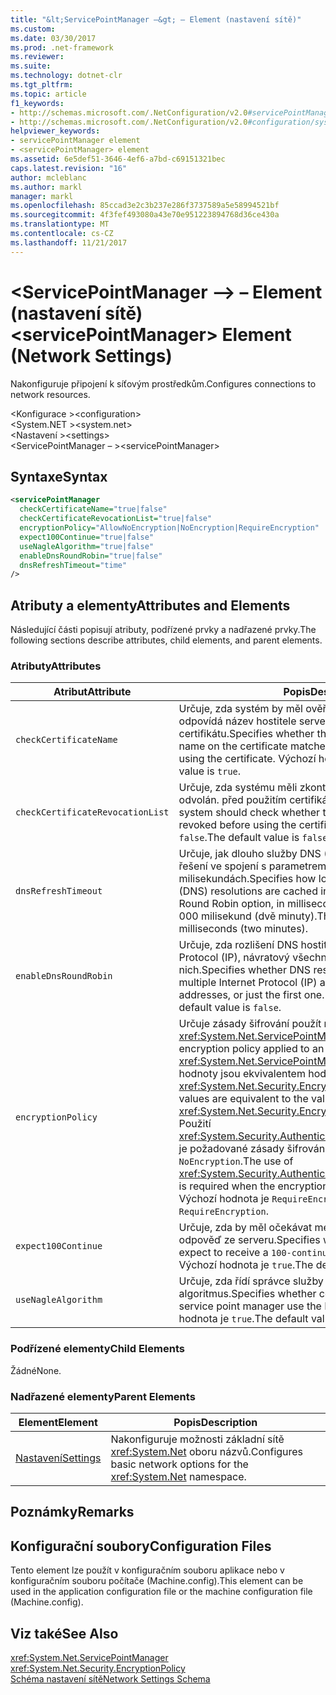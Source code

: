 ```yaml
---
title: "&lt;ServicePointManager –&gt; – Element (nastavení sítě)"
ms.custom: 
ms.date: 03/30/2017
ms.prod: .net-framework
ms.reviewer: 
ms.suite: 
ms.technology: dotnet-clr
ms.tgt_pltfrm: 
ms.topic: article
f1_keywords:
- http://schemas.microsoft.com/.NetConfiguration/v2.0#servicePointManager
- http://schemas.microsoft.com/.NetConfiguration/v2.0#configuration/system.net/settings/servicePointManager
helpviewer_keywords:
- servicePointManager element
- <servicePointManager> element
ms.assetid: 6e5def51-3646-4ef6-a7bd-c69151321bec
caps.latest.revision: "16"
author: mcleblanc
ms.author: markl
manager: markl
ms.openlocfilehash: 85ccad3e2c3b237e286f3737589a5e58994521bf
ms.sourcegitcommit: 4f3fef493080a43e70e951223894768d36ce430a
ms.translationtype: MT
ms.contentlocale: cs-CZ
ms.lasthandoff: 11/21/2017
---
```

# <a name="ltservicepointmanagergt-element-network-settings"></a><span data-ttu-id="4a836-102">&lt;ServicePointManager –&gt; – Element (nastavení sítě)</span><span class="sxs-lookup"><span data-stu-id="4a836-102">&lt;servicePointManager&gt; Element (Network Settings)</span></span>
<span data-ttu-id="4a836-103">Nakonfiguruje připojení k síťovým prostředkům.</span><span class="sxs-lookup"><span data-stu-id="4a836-103">Configures connections to network resources.</span></span>  
  
 <span data-ttu-id="4a836-104">\<Konfigurace ></span><span class="sxs-lookup"><span data-stu-id="4a836-104">\<configuration></span></span>  
<span data-ttu-id="4a836-105">\<System.NET ></span><span class="sxs-lookup"><span data-stu-id="4a836-105">\<system.net></span></span>  
<span data-ttu-id="4a836-106">\<Nastavení ></span><span class="sxs-lookup"><span data-stu-id="4a836-106">\<settings></span></span>  
<span data-ttu-id="4a836-107">\<ServicePointManager – ></span><span class="sxs-lookup"><span data-stu-id="4a836-107">\<servicePointManager></span></span>  
  
## <a name="syntax"></a><span data-ttu-id="4a836-108">Syntaxe</span><span class="sxs-lookup"><span data-stu-id="4a836-108">Syntax</span></span>  
  
```xml  
<servicePointManager  
  checkCertificateName="true|false"  
  checkCertificateRevocationList="true|false"  
  encryptionPolicy="AllowNoEncryption|NoEncryption|RequireEncryption"  
  expect100Continue="true|false"  
  useNagleAlgorithm="true|false"  
  enableDnsRoundRobin="true|false"  
  dnsRefreshTimeout="time"  
/>  
```  
  
## <a name="attributes-and-elements"></a><span data-ttu-id="4a836-109">Atributy a elementy</span><span class="sxs-lookup"><span data-stu-id="4a836-109">Attributes and Elements</span></span>  
 <span data-ttu-id="4a836-110">Následující části popisují atributy, podřízené prvky a nadřazené prvky.</span><span class="sxs-lookup"><span data-stu-id="4a836-110">The following sections describe attributes, child elements, and parent elements.</span></span>  
  
### <a name="attributes"></a><span data-ttu-id="4a836-111">Atributy</span><span class="sxs-lookup"><span data-stu-id="4a836-111">Attributes</span></span>  
  
|<span data-ttu-id="4a836-112">**Atribut**</span><span class="sxs-lookup"><span data-stu-id="4a836-112">**Attribute**</span></span>|<span data-ttu-id="4a836-113">**Popis**</span><span class="sxs-lookup"><span data-stu-id="4a836-113">**Description**</span></span>|  
|-------------------|---------------------|  
|`checkCertificateName`|<span data-ttu-id="4a836-114">Určuje, zda systém by měl ověřit, jestli názvem na certifikátu odpovídá název hostitele serveru před použitím certifikátu.</span><span class="sxs-lookup"><span data-stu-id="4a836-114">Specifies whether the system should verify that the name on the certificate matches the server host name before using the certificate.</span></span> <span data-ttu-id="4a836-115">Výchozí hodnota je `true`.</span><span class="sxs-lookup"><span data-stu-id="4a836-115">The default value is `true`.</span></span>|  
|`checkCertificateRevocationList`|<span data-ttu-id="4a836-116">Určuje, zda systému měli zkontrolovat, zda certifikát byl odvolán. před použitím certifikátu.</span><span class="sxs-lookup"><span data-stu-id="4a836-116">Specifies whether the system should check whether the certificate has been revoked before using the certificate.</span></span> <span data-ttu-id="4a836-117">Výchozí hodnota je `false`.</span><span class="sxs-lookup"><span data-stu-id="4a836-117">The default value is `false`.</span></span>|  
|`dnsRefreshTimeout`|<span data-ttu-id="4a836-118">Určuje, jak dlouho služby DNS (Domain Name) v mezipaměti řešení ve spojení s parametrem kruhové dotazování DNS v milisekundách.</span><span class="sxs-lookup"><span data-stu-id="4a836-118">Specifies how long Domain Name Service (DNS) resolutions are cached in conjunction with the DNS Round Robin option, in milliseconds.</span></span> <span data-ttu-id="4a836-119">Výchozí hodnota je 120 000 milisekund (dvě minuty).</span><span class="sxs-lookup"><span data-stu-id="4a836-119">The default value is 120,000 milliseconds (two minutes).</span></span>|  
|`enableDnsRoundRobin`|<span data-ttu-id="4a836-120">Určuje, zda rozlišení DNS hostitele názvy s více adres Internet Protocol (IP), návratový všechny adresy nebo pouze první z nich.</span><span class="sxs-lookup"><span data-stu-id="4a836-120">Specifies whether DNS resolutions of host names with multiple Internet Protocol (IP) addresses return all the addresses, or just the first one.</span></span> <span data-ttu-id="4a836-121">Výchozí hodnota je `false`.</span><span class="sxs-lookup"><span data-stu-id="4a836-121">The default value is `false`.</span></span>|  
|`encryptionPolicy`|<span data-ttu-id="4a836-122">Určuje zásady šifrování použít relaci SSL/TLS na <xref:System.Net.ServicePointManager> instance.</span><span class="sxs-lookup"><span data-stu-id="4a836-122">Specifies the encryption policy applied to an SSL/TLS session on a <xref:System.Net.ServicePointManager> instance.</span></span> <span data-ttu-id="4a836-123">Možné hodnoty jsou ekvivalentem hodnoty <xref:System.Net.Security.EncryptionPolicy> výčtu.</span><span class="sxs-lookup"><span data-stu-id="4a836-123">The possible values are equivalent to the values for the <xref:System.Net.Security.EncryptionPolicy> enumeration.</span></span> <span data-ttu-id="4a836-124">Použití <xref:System.Security.Authentication.CipherAlgorithmType.Null> je požadované zásady šifrování je nastavena na `NoEncryption`.</span><span class="sxs-lookup"><span data-stu-id="4a836-124">The use of <xref:System.Security.Authentication.CipherAlgorithmType.Null> is required when the encryption policy is set to `NoEncryption`.</span></span> <span data-ttu-id="4a836-125">Výchozí hodnota je `RequireEncryption`.</span><span class="sxs-lookup"><span data-stu-id="4a836-125">The default value is `RequireEncryption`.</span></span>|  
|`expect100Continue`|<span data-ttu-id="4a836-126">Určuje, zda by měl očekávat metody POST `100-continue` odpověď ze serveru.</span><span class="sxs-lookup"><span data-stu-id="4a836-126">Specifies whether POST methods should expect to receive a `100-continue` response from the server.</span></span> <span data-ttu-id="4a836-127">Výchozí hodnota je `true`.</span><span class="sxs-lookup"><span data-stu-id="4a836-127">The default value is `true`.</span></span>|  
|`useNagleAlgorithm`|<span data-ttu-id="4a836-128">Určuje, zda řídí správce služby bodu připojení používat Nagle algoritmus.</span><span class="sxs-lookup"><span data-stu-id="4a836-128">Specifies whether connections controlled by the service point manager use the Nagle algorithm.</span></span> <span data-ttu-id="4a836-129">Výchozí hodnota je `true`.</span><span class="sxs-lookup"><span data-stu-id="4a836-129">The default value is `true`.</span></span>|  
  
### <a name="child-elements"></a><span data-ttu-id="4a836-130">Podřízené elementy</span><span class="sxs-lookup"><span data-stu-id="4a836-130">Child Elements</span></span>  
 <span data-ttu-id="4a836-131">Žádné</span><span class="sxs-lookup"><span data-stu-id="4a836-131">None.</span></span>  
  
### <a name="parent-elements"></a><span data-ttu-id="4a836-132">Nadřazené elementy</span><span class="sxs-lookup"><span data-stu-id="4a836-132">Parent Elements</span></span>  
  
|<span data-ttu-id="4a836-133">**Element**</span><span class="sxs-lookup"><span data-stu-id="4a836-133">**Element**</span></span>|<span data-ttu-id="4a836-134">**Popis**</span><span class="sxs-lookup"><span data-stu-id="4a836-134">**Description**</span></span>|  
|-----------------|---------------------|  
|[<span data-ttu-id="4a836-135">Nastavení</span><span class="sxs-lookup"><span data-stu-id="4a836-135">Settings</span></span>](../../../../../docs/framework/configure-apps/file-schema/network/settings-element-network-settings.md)|<span data-ttu-id="4a836-136">Nakonfiguruje možnosti základní sítě <xref:System.Net> oboru názvů.</span><span class="sxs-lookup"><span data-stu-id="4a836-136">Configures basic network options for the <xref:System.Net> namespace.</span></span>|  
  
## <a name="remarks"></a><span data-ttu-id="4a836-137">Poznámky</span><span class="sxs-lookup"><span data-stu-id="4a836-137">Remarks</span></span>  
  
## <a name="configuration-files"></a><span data-ttu-id="4a836-138">Konfigurační soubory</span><span class="sxs-lookup"><span data-stu-id="4a836-138">Configuration Files</span></span>  
 <span data-ttu-id="4a836-139">Tento element lze použít v konfiguračním souboru aplikace nebo v konfiguračním souboru počítače (Machine.config).</span><span class="sxs-lookup"><span data-stu-id="4a836-139">This element can be used in the application configuration file or the machine configuration file (Machine.config).</span></span>  
  
## <a name="see-also"></a><span data-ttu-id="4a836-140">Viz také</span><span class="sxs-lookup"><span data-stu-id="4a836-140">See Also</span></span>  
 <xref:System.Net.ServicePointManager>  
 <xref:System.Net.Security.EncryptionPolicy>  
 [<span data-ttu-id="4a836-141">Schéma nastavení sítě</span><span class="sxs-lookup"><span data-stu-id="4a836-141">Network Settings Schema</span></span>](../../../../../docs/framework/configure-apps/file-schema/network/index.md)
